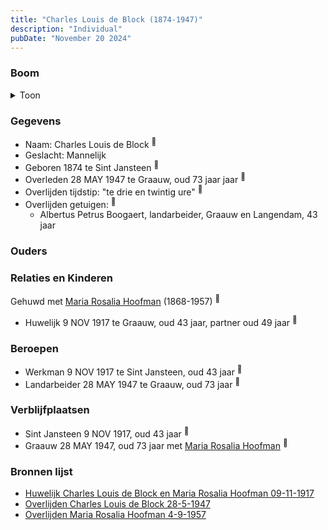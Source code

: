 ```yaml
---
title: "Charles Louis de Block (1874-1947)"
description: "Individual"
pubDate: "November 20 2024"
---
```


### Boom
<details><summary>Toon</summary>

![test](https://www.plantuml.com/plantuml/svg/XT9BRy8m303WUtw51OUT9b5U1OGGAshtq1vecoRjXDpMGDGqGN4gX13_VHcKZTDsIkGuzkSeKtPeNLKgmONK6xHOGefPiRAcqldCA6F1MTJiZqWxiPOvGIPjfkYqftBZTb1IcPBbKuWTMJ9kjo5nKJLJo0nx0G2HiJdPzxNC2atCut69Kaycq1478QvWVcp5GfokD6Phj8eO7aqb6No3I9ciQ00otBTQxI20dmhDk9FqaiYtsIybgVm0ur6AwMwH6kSKZIOG3C8kl4djuC5FvOZqHIeNbL8BrFaYiuOvDPxdxxG7y7Jp2S6m6yAjHQostz1QzuHM8hmQHkNNEsEM9UephjNk0pIJAEx4dRzG0IHnv6tzmRd1loW_HJptfbu8TvLYvqcrQ3pQKfvBlV9PGtX--V1PGNWa9PuKjg2fv6hjTgIKsNhMGTJlU7rTPuZQ_XiGKzAv_oTV)
</details>

### Gegevens
- Naam: Charles Louis de Block <sup><a href="../s00358/" style="text-decoration:none" title="Huwelijk Charles Louis de Block en Maria Rosalia Hoofman 09-11-1917">:link:</a></sup>
- Geslacht: Mannelijk
- Geboren 1874 te Sint Jansteen <sup><a href="../s00358/" style="text-decoration:none" title="Huwelijk Charles Louis de Block en Maria Rosalia Hoofman 09-11-1917">:link:</a></sup>
- Overleden 28 MAY 1947 te Graauw, oud 73 jaar jaar <sup><a href="../s00359/" style="text-decoration:none" title="Overlijden Charles Louis de Block 28-5-1947 ">:link:</a></sup>
- Overlijden tijdstip: "te drie en twintig ure" <sup><a href="../s00359/" style="text-decoration:none" title="Overlijden Charles Louis de Block 28-5-1947 ">:link:</a></sup>
- Overlijden getuigen: <sup><a href="../s00359/" style="text-decoration:none" title="Overlijden Charles Louis de Block 28-5-1947 ">:link:</a></sup>
  - Albertus Petrus Boogaert, landarbeider, Graauw en Langendam, 43 jaar

### Ouders

### Relaties en Kinderen

Gehuwd met [Maria Rosalia Hoofman](../i00026/) (1868-1957) <sup><a href="../s00358/" style="text-decoration:none" title="Huwelijk Charles Louis de Block en Maria Rosalia Hoofman 09-11-1917">:link:</a></sup>
- Huwelijk 9 NOV 1917 te Graauw, oud 43 jaar, partner oud 49 jaar <sup><a href="../s00358/" style="text-decoration:none" title="Huwelijk Charles Louis de Block en Maria Rosalia Hoofman 09-11-1917">:link:</a></sup>

### Beroepen
- Werkman 9 NOV 1917 te Sint Jansteen, oud 43 jaar <sup><a href="../s00358/" style="text-decoration:none" title="Huwelijk Charles Louis de Block en Maria Rosalia Hoofman 09-11-1917">:link:</a></sup>
- Landarbeider 28 MAY 1947 te Graauw, oud 73 jaar <sup><a href="../s00359/" style="text-decoration:none" title="Overlijden Charles Louis de Block 28-5-1947 ">:link:</a></sup>

### Verblijfplaatsen
- Sint Jansteen  9 NOV 1917, oud 43 jaar  <sup><a href="../s00358/" style="text-decoration:none" title="Huwelijk Charles Louis de Block en Maria Rosalia Hoofman 09-11-1917">:link:</a></sup>
- Graauw  28 MAY 1947, oud 73 jaar met [Maria Rosalia Hoofman](../i00026/) <sup><a href="../s00359/" style="text-decoration:none" title="Overlijden Charles Louis de Block 28-5-1947 ">:link:</a></sup>

### Bronnen lijst
- [Huwelijk Charles Louis de Block en Maria Rosalia Hoofman 09-11-1917](../s00358/)
- [Overlijden Charles Louis de Block 28-5-1947 ](../s00359/)
- [Overlijden Maria Rosalia Hoofman 4-9-1957 ](../s00034/)